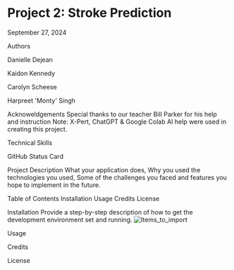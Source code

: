 # Project 2: Stroke Prediction
September 27, 2024

Authors
   
   Danielle Dejean
   
   Kaidon Kennedy
   
   Carolyn Scheese
   
   Harpreet 'Monty' Singh

Acknoweldgements 
    Special thanks to our teacher Bill Parker for his help and instruction
    Note: X-Pert, ChatGPT & Google Colab AI help were used in creating this project. 

 Technical Skills
 
 GitHub Status Card 

Project Description 
     What your application does,
     Why you used the technologies you used,
     Some of the challenges you faced and features you hope to implement in the future.

Table of Contents 
Installation
Usage
Credits
License



Installation 
    Provide a step-by-step description of how to get the development environment set and running. 
    ![Items_to_import](https://github.com/user-attachments/assets/45735578-4342-4887-b5c8-b4114684978b)


Usage

Credits 

License 
